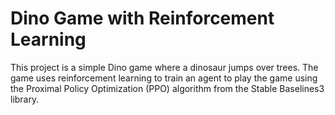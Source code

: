 # Dino Game with Reinforcement Learning

This project is a simple Dino game where a dinosaur jumps over trees. The game uses reinforcement learning to train an agent to play the game using the Proximal Policy Optimization (PPO) algorithm from the Stable Baselines3 library.


